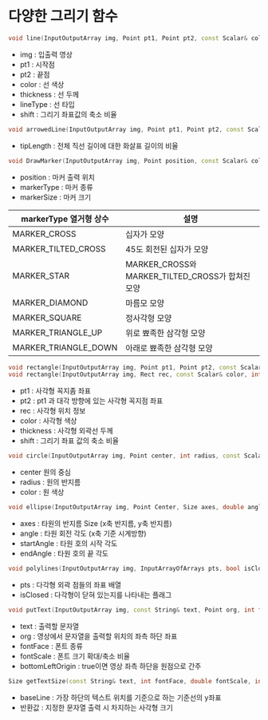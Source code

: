 # 다양한 그리기 함수

``` c++
void line(InputOutputArray img, Point pt1, Point pt2, const Scalar& color int 					thickness=1, int lineType=LINE_8, int shift=0);
```

- img : 입출력 영상
- pt1 : 시작점
- pt2 : 끝점
- color : 선 색상
- thickness : 선 두께
- lineType : 선 타입
- shift : 그리기 좌표값의 축소 비율



```c++
void arrowedLine(InputOutputArray img, Point pt1, Point pt2, const Scalar& color int 					thickness=1, int lineType=8, int shift=0, double tipLength=0.1);
```

- tipLength : 전체 직선 길이에 대한 화살표 길이의 비율



```c++
void DrawMarker(InputOutputArray img, Point position, const Scalar& color, int 				markerType=MARKER_CROSS, int markerSize=20, thickness=1, int lineType=8);
```

- position : 마커 출력 위치
- markerType : 마커 종류
- markerSize : 마커 크기

| markerType 열거형 상수 | 설명                                             |
| ---------------------- | ------------------------------------------------ |
| MARKER_CROSS           | 십자가 모양                                      |
| MARKER_TILTED_CROSS    | 45도 회전된 십자가 모양                          |
| MARKER_STAR            | MARKER_CROSS와 MARKER_TILTED_CROSS가 합쳐진 모양 |
| MARKER_DIAMOND         | 마름모 모양                                      |
| MARKER_SQUARE          | 정사각형 모양                                    |
| MARKER_TRIANGLE_UP     | 위로 뾰족한 삼각형 모양                          |
| MARKER_TRIANGLE_DOWN   | 아래로 뾰족한 삼각형 모양                        |



```c++
void rectangle(InputOutputArray img, Point pt1, Point pt2, const Scalar& color, int thickness=1, int lineType=LINE_8, int shift=0);
void rectangle(InputOutputArray img, Rect rec, const Scalar& color, int thickness=1, int lineType=LINE_8, int shift=0);
```

- pt1 : 사각형 꼭지좀 좌표
- pt2 : pt1 과 대각 방향에 있는 사각형 꼭지점 좌표
- rec : 사각형 위치 정보
- color : 사각형 색상
- thickness : 사각형 외곽선 두께
- shift : 그리기 좌표 값의 축소 비율



```c++
void circle(InputOutputArray img, Point center, int radius, const Scalar& color, int thickness=1, int lineType=LINE_8, int shift=0);
```

- center 원의 중심
- radius : 원의 반지름
- color : 원 색상



```c++
void ellipse(InputOutputArray img, Point Center, Size axes, double angle, double startAngle, double endAngle, const Scalar& color, int thickness=1, int lineType=LINE_8, shift=0);
```

- axes : 타원의 반지름 Size (x축 반지름, y축 반지름)
- angle : 타원 회전 각도 (x축 기준 시계방향)
- startAngle : 타원 호의 시작 각도
- endAngle : 타원 호의 끝 각도



``` c++
void polylines(InputOutputArray img, InputArrayOfArrays pts, bool isClosed, const Scalar& color, int thickness=1, lineType=LINE_8, int shift=0);
```

- pts : 다각형 외곽 점들의 좌표 배열
- isClosed : 다각형이 닫혀 있는지를 나타내는 플래그



```C++
void putText(InputOutputArray img, const String& text, Point org, int fontFace, double fontScale, Scalar color, int thickness = 1, int lineType = LINE_8, bool bottomLeftOrigin = false);
```

- text : 출력할 문자열
- org : 영상에서 문자열을 출력할 위치의 좌측 하단 좌표
- fontFace : 폰트 종류
- fontScale : 폰트 크기 확대/축소 비율
- bottomLeftOrigin : true이면 영상 좌측 하단을 원점으로 간주



```c++
Size getTextSize(const String& text, int fontFace, double fontScale, int thickness, int* baseLine);
```

- baseLine : 가장 하단의 텍스트 위치를 기준으로 하는 기준선의 y좌표
- 반환값 : 지정한 문자열 출력 시 차지하는 사각형 크기